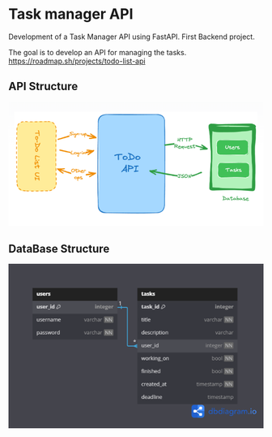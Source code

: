 # Task manager API
 Development of a Task Manager API using FastAPI. First Backend project.

The goal is to develop an API for managing the tasks. 
https://roadmap.sh/projects/todo-list-api

## API Structure

![image](https://raw.githubusercontent.com/rubzip/Task-manager-api/refs/heads/main/imgs/API_architecture.webp)

## DataBase Structure

![image](https://raw.githubusercontent.com/rubzip/Task-manager-api/refs/heads/main/imgs/database.png)
